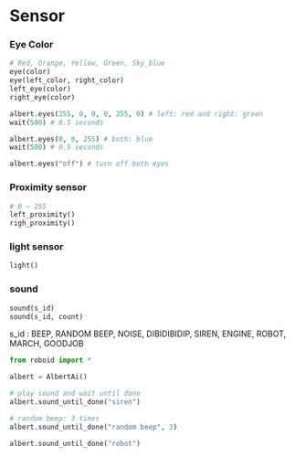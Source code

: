 # Sensor

### Eye Color

```python
# Red, Orange, Yellow, Green, Sky_blue
eye(color)
eye(left_color, right_color)
left_eye(color)
right_eye(color)
```
```python
albert.eyes(255, 0, 0, 0, 255, 0) # left: red and right: green
wait(500) # 0.5 seconds

albert.eyes(0, 0, 255) # both: blue
wait(500) # 0.5 seconds

albert.eyes("off") # turn off both eyes
```

### Proximity sensor
```python
# 0 ~ 255
left_proximity()
righ_proximity()
```

### light sensor
```python
light()

```

### sound
```python
sound(s_id)
sound(s_id, count)
```
s_id : BEEP, RANDOM BEEP, NOISE, DIBIDIBIDIP, SIREN, ENGINE, ROBOT, MARCH, GOODJOB

```python
from roboid import *

albert = AlbertAi()

# play sound and wait until done
albert.sound_until_done("siren")

# random beep: 3 times
albert.sound_until_done("random beep", 3)

albert.sound_until_done("robot")
```
